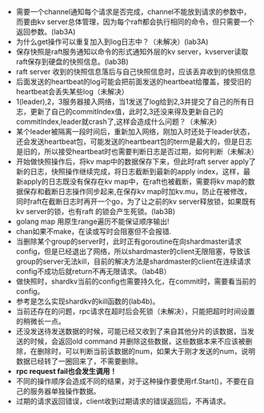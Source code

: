   - 需要一个channel通知每个请求是否完成，channel不能放到请求的参数中，而要由kv server总体管理，因为每个raft都会执行相同的命令，但只需要一个返回参数。(lab3A)
  - 为什么get操作可以重复加入到log日志中？（未解决）(lab3A)
  - 保存快照是raft服务通知以命令的形式通知外层的kv server，kvserver读取raft保存到硬盘的快照信息。(lab3B)
  - raft server 收到的快照信息落后与自己快照信息时，应该丢弃收到的快照信息
  - 后面发送的heartbeat的log可能会把前面发送的heartbeat给覆盖，接受旧的heartbeat会丢失某些log（未解决）
  - 1(leader),2，3服务器接入网络，当1发送了log给到2,3并提交了自己的所有日志，更新了自己的commitIndex值，此时2,3还没来得及更新自己的commitIndex,leader就crash了,这样会造成什么问题？（未解决）
  - 某个leader被隔离一段时间后，重新加入网络，刚加入时还处于leader状态，还会发送heartbeat包，可能发送的heartbeart包的term是最大的，但是日志是旧的，所以接受heartbeat时也需要判断日志是否过期，如何判断（未解决）
  - 开始做快照操作后，将kv map中的数据保存下来，但此时raft server apply了新的日志，快照操作继续完成，将日志截断到最新的apply index，这样，最新apply的日志既没有保存在kv map中，在raft也被截断，需要将kv map的数据保存和截断日志操作同步起来,在保存kv map时加kv.mu，防止在被修改，同时raft在截断日志时再开一个go，为了让之前的kv server释放锁，如果既有kv server的锁，也有raft 的锁会产生死锁。(lab3B)
  - golang map 用原生range遍历不能保证顺序输出!
  - chan如果不make，在读或写时会阻塞但不会报错.
  - 当删除某个group的server时，此时正有goroutine在向shardmaster请求config，但是已经退出了网络，所以shardmaster的client无限阻塞，导致该group的server无法kill，目前的解决方法是shardmaster的client在连续请求config不成功后就return不再无限请求。（lab4B）
  - 做快照时，shardkv当前的config也需要持久化，在commit时，需要看当前的config。
  - 参考是怎么实现shardkv的kill函数的(lab4b)。
  - 当前还存在的问题，rpc请求在超时后会死锁（未解决），只能把超时时间设置的稍微长一点。
  - 还没发送待发送数据的时候，可能已经又收到了来自其他分片的该数据，当发送的时候，会返回old command 并删除这些数据，这些数据本来不应该被删除，在删除时，可以判断当前该数据的num，如果大于刚才发送的num，说明数据已经转了一圈回来了，不需要删除。
  - **rpc request fail也会发生调用！**
  - 不同的操作顺序会造成不同的结果，对于这种操作要使用rf.Start()，不要在自己的服务器单独操作数据。
  - 过期的请求返回错误，client收到过期请求的错误返回后，不再请求。